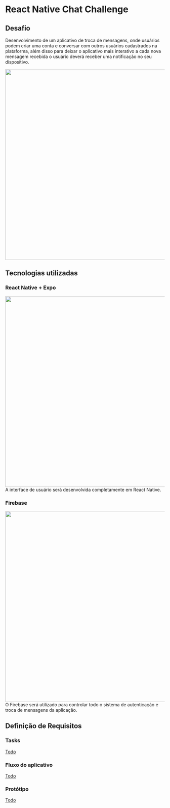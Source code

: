 # React Native Chat Challenge

## Desafio
Desenvolvimento de um aplicativo de troca de mensagens, onde usuários podem criar uma conta e conversar com outros usuários cadastrados na plataforma, além disso para deixar o aplicativo mais interativo a cada nova mensagem recebida o usuário deverá receber uma notificação no seu dispositivo.

<img src="https://user-images.githubusercontent.com/46005310/180823342-abc55d8d-cb6e-4c71-9d13-8725952c4607.jpg" width="600"/>

## Tecnologias utilizadas
### React Native + Expo
<img src="https://user-images.githubusercontent.com/46005310/180823213-d7329d75-ebd7-4088-a622-3cfa3c9e18f3.png" width="600"/>
A interface de usuário será desenvolvida completamente em React Native.

### Firebase
<img src="https://user-images.githubusercontent.com/46005310/180823754-744a9e1a-4924-405a-a5ab-fb33fdfb2147.png" width="600"/>
O Firebase será utilizado para controlar todo o sistema de autenticação e troca de mensagens da aplicação.

## Definição de Requisitos
### Tasks
[Todo]()
### Fluxo do aplicativo
[Todo]()
### Protótipo
[Todo]()

